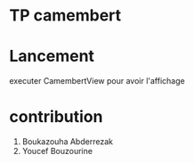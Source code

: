 # TP camembert
# Lancement
executer CamembertView pour avoir l'affichage

# contribution
1. Boukazouha Abderrezak
2. Youcef Bouzourine
